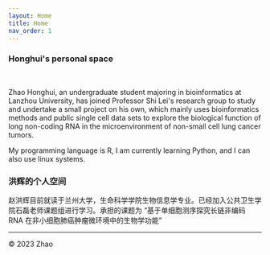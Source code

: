 ```yaml
---
layout: Home
title: Home
nav_order: 1
---
```


### Honghui's personal space

<br/>

Zhao Honghui, an undergraduate student majoring in bioinformatics at Lanzhou University, has joined Professor Shi Lei's research group to study and undertake a small project on his own, which mainly uses bioinformatics methods and public single cell data sets to explore the biological function of long non-coding RNA in the microenvironment of non-small cell lung cancer tumors.

My programming language is R, I am currently learning Python, and I can also use linux systems.

 







### 洪辉的个人空间

赵洪辉目前就读于兰州大学，生命科学学院生物信息学专业。已经加入公共卫生学院石磊老师课题组进行学习。承担的课题为 “基于单细胞测序探究长链非编码 RNA 在非小细胞肺癌肿瘤微环境中的生物学功能”





-----

© 2023 Zhao
